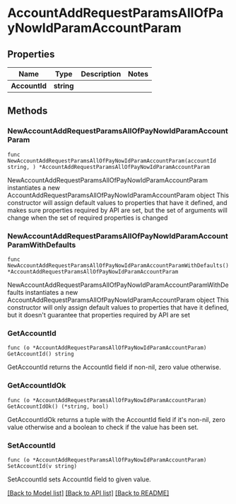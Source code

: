 # AccountAddRequestParamsAllOfPayNowIdParamAccountParam

## Properties

Name | Type | Description | Notes
------------ | ------------- | ------------- | -------------
**AccountId** | **string** |  | 

## Methods

### NewAccountAddRequestParamsAllOfPayNowIdParamAccountParam

`func NewAccountAddRequestParamsAllOfPayNowIdParamAccountParam(accountId string, ) *AccountAddRequestParamsAllOfPayNowIdParamAccountParam`

NewAccountAddRequestParamsAllOfPayNowIdParamAccountParam instantiates a new AccountAddRequestParamsAllOfPayNowIdParamAccountParam object
This constructor will assign default values to properties that have it defined,
and makes sure properties required by API are set, but the set of arguments
will change when the set of required properties is changed

### NewAccountAddRequestParamsAllOfPayNowIdParamAccountParamWithDefaults

`func NewAccountAddRequestParamsAllOfPayNowIdParamAccountParamWithDefaults() *AccountAddRequestParamsAllOfPayNowIdParamAccountParam`

NewAccountAddRequestParamsAllOfPayNowIdParamAccountParamWithDefaults instantiates a new AccountAddRequestParamsAllOfPayNowIdParamAccountParam object
This constructor will only assign default values to properties that have it defined,
but it doesn't guarantee that properties required by API are set

### GetAccountId

`func (o *AccountAddRequestParamsAllOfPayNowIdParamAccountParam) GetAccountId() string`

GetAccountId returns the AccountId field if non-nil, zero value otherwise.

### GetAccountIdOk

`func (o *AccountAddRequestParamsAllOfPayNowIdParamAccountParam) GetAccountIdOk() (*string, bool)`

GetAccountIdOk returns a tuple with the AccountId field if it's non-nil, zero value otherwise
and a boolean to check if the value has been set.

### SetAccountId

`func (o *AccountAddRequestParamsAllOfPayNowIdParamAccountParam) SetAccountId(v string)`

SetAccountId sets AccountId field to given value.



[[Back to Model list]](../README.md#documentation-for-models) [[Back to API list]](../README.md#documentation-for-api-endpoints) [[Back to README]](../README.md)


